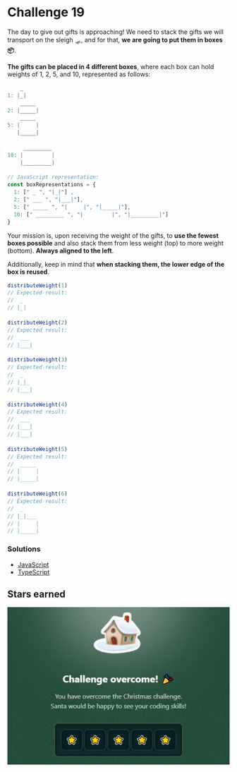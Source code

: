 # Challenge 19

The day to give out gifts is approaching! We need to stack the gifts we will transport on the sleigh 🛷, and for that, **we are going to put them in boxes 📦**.

**The gifts can be placed in 4 different boxes**, where each box can hold weights of 1, 2, 5, and 10, represented as follows:

```js
    _
1: |_|
    _____
2: |_____|
    _____
5: |     |
   |_____|

     _________
10: |         |
    |_________|

// JavaScript representation:
const boxRepresentations = {
  1: [" _ ", "|_|"] ,
  2: [" ___ ", "|___|"],
  5: [" _____ ", "|     |", "|_____|"],
  10: [" _________ ", "|         |", "|_________|"]
}
```

Your mission is, upon receiving the weight of the gifts, to **use the fewest boxes possible** and also stack them from less weight (top) to more weight (bottom). **Always aligned to the left**.

Additionally, keep in mind that **when stacking them, the lower edge of the box is reused**.

```js
distributeWeight(1)
// Expected result:
//  _
// |_|

distributeWeight(2)
// Expected result:
//  ___
// |___|

distributeWeight(3)
// Expected result:
//  _
// |_|_
// |___|

distributeWeight(4)
// Expected result:
//  ___
// |___|
// |___|

distributeWeight(5)
// Expected result:
//  _____
// |     |
// |_____|

distributeWeight(6)
// Expected result:
//  _
// |_|___
// |     |
// |_____|
```

### Solutions

- [JavaScript](./solution.js)
- [TypeScript](./solution.ts)

## Stars earned

![5 stars](../../.github/19-challenge-stars.png)
